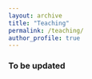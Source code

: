```yaml
---
layout: archive
title: "Teaching"
permalink: /teaching/
author_profile: true
---
```


### To be updated
